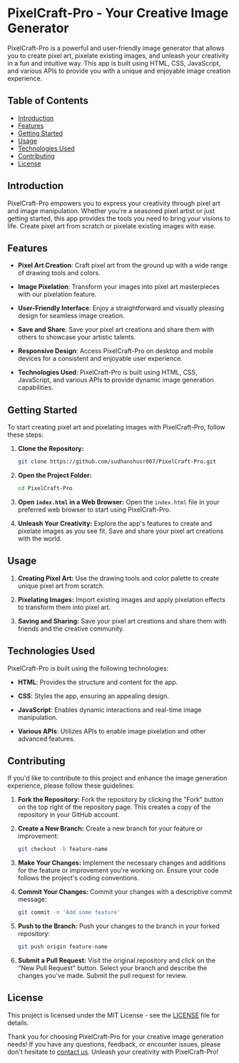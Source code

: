 # PixelCraft-Pro - Your Creative Image Generator

PixelCraft-Pro is a powerful and user-friendly image generator that allows you to create pixel art, pixelate existing images, and unleash your creativity in a fun and intuitive way. This app is built using HTML, CSS, JavaScript, and various APIs to provide you with a unique and enjoyable image creation experience.

## Table of Contents

- [Introduction](#introduction)
- [Features](#features)
- [Getting Started](#getting-started)
- [Usage](#usage)
- [Technologies Used](#technologies-used)
- [Contributing](#contributing)
- [License](#license)

## Introduction

PixelCraft-Pro empowers you to express your creativity through pixel art and image manipulation. Whether you're a seasoned pixel artist or just getting started, this app provides the tools you need to bring your visions to life. Create pixel art from scratch or pixelate existing images with ease.

## Features

- **Pixel Art Creation**: Craft pixel art from the ground up with a wide range of drawing tools and colors.

- **Image Pixelation**: Transform your images into pixel art masterpieces with our pixelation feature.

- **User-Friendly Interface**: Enjoy a straightforward and visually pleasing design for seamless image creation.

- **Save and Share**: Save your pixel art creations and share them with others to showcase your artistic talents.

- **Responsive Design**: Access PixelCraft-Pro on desktop and mobile devices for a consistent and enjoyable user experience.

- **Technologies Used**: PixelCraft-Pro is built using HTML, CSS, JavaScript, and various APIs to provide dynamic image generation capabilities.

## Getting Started

To start creating pixel art and pixelating images with PixelCraft-Pro, follow these steps:

1. **Clone the Repository:**
   ```bash
   git clone https://github.com/sudhanshusr007/PixelCraft-Pro.git
   ```

2. **Open the Project Folder:**
   ```bash
   cd PixelCraft-Pro
   ```

3. **Open `index.html` in a Web Browser:**
   Open the `index.html` file in your preferred web browser to start using PixelCraft-Pro.

4. **Unleash Your Creativity:**
   Explore the app's features to create and pixelate images as you see fit. Save and share your pixel art creations with the world.

## Usage

1. **Creating Pixel Art:**
   Use the drawing tools and color palette to create unique pixel art from scratch.

2. **Pixelating Images:**
   Import existing images and apply pixelation effects to transform them into pixel art.

3. **Saving and Sharing:**
   Save your pixel art creations and share them with friends and the creative community.

## Technologies Used

PixelCraft-Pro is built using the following technologies:

- **HTML**: Provides the structure and content for the app.

- **CSS**: Styles the app, ensuring an appealing design.

- **JavaScript**: Enables dynamic interactions and real-time image manipulation.

- **Various APIs**: Utilizes APIs to enable image pixelation and other advanced features.

## Contributing

If you'd like to contribute to this project and enhance the image generation experience, please follow these guidelines:

1. **Fork the Repository:**
   Fork the repository by clicking the "Fork" button on the top right of the repository page. This creates a copy of the repository in your GitHub account.

2. **Create a New Branch:**
   Create a new branch for your feature or improvement:
   ```bash
   git checkout -b feature-name
   ```

3. **Make Your Changes:**
   Implement the necessary changes and additions for the feature or improvement you're working on. Ensure your code follows the project's coding conventions.

4. **Commit Your Changes:**
   Commit your changes with a descriptive commit message:
   ```bash
   git commit -m 'Add some feature'
   ```

5. **Push to the Branch:**
   Push your changes to the branch in your forked repository:
   ```bash
   git push origin feature-name
   ```

6. **Submit a Pull Request:**
   Visit the original repository and click on the "New Pull Request" button. Select your branch and describe the changes you've made. Submit the pull request for review.

## License

This project is licensed under the MIT License - see the [LICENSE](LICENSE) file for details.

Thank you for choosing PixelCraft-Pro for your creative image generation needs! If you have any questions, feedback, or encounter issues, please don't hesitate to [contact us](mailto:sudhanshusr007@gmail.com). Unleash your creativity with PixelCraft-Pro!